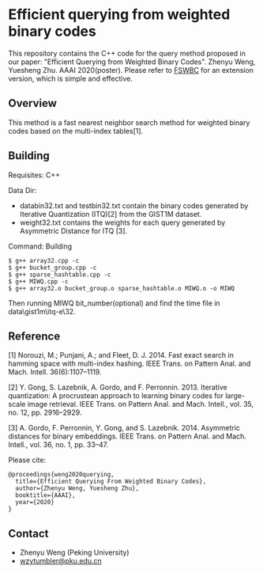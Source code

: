 # Efficient querying from weighted binary codes
This repository contains the C++ code for the query method proposed in our paper:
"Efficient Querying from Weighted Binary Codes". Zhenyu Weng, Yuesheng Zhu. AAAI 2020(poster).
Please refer to [FSWBC](https://github.com/zyweng2pku/FSWBC) for an extension version, which is simple and effective.

## Overview ##
This method is a fast nearest neighbor search method for weighted binary codes based on the multi-index tables[1].

## Building ##
Requisites: C++

Data Dir:  
* databin32.txt and testbin32.txt contain the binary codes generated by Iterative Quantization (ITQ)[2] from the GIST1M dataset. 
* weight32.txt contains the weights for each query generated by Asymmetric Distance for ITQ [3].

Command: 
Building
``` 
$ g++ array32.cpp -c
$ g++ bucket_group.cpp -c
$ g++ sparse_hashtable.cpp -c
$ g++ MIWQ.cpp -c
$ g++ array32.o bucket_group.o sparse_hashtable.o MIWQ.o -o MIWQ
```
Then running MIWQ bit_number(optional) and find the time file in data\gist1m\itq-e\32.


## Reference ##
[1] Norouzi, M.; Punjani, A.; and Fleet, D. J. 2014. Fast exact search in hamming space with multi-index hashing. IEEE Trans. on Pattern Anal. and Mach. Intell. 36(6):1107–1119.

[2] Y. Gong, S. Lazebnik, A. Gordo, and F. Perronnin. 2013. Iterative quantization: A procrustean approach to learning binary codes for large-scale image retrieval. IEEE Trans. on Pattern Anal. and Mach. Intell., vol. 35, no. 12, pp. 2916–2929.

[3] A. Gordo, F. Perronnin, Y. Gong, and S. Lazebnik. 2014. Asymmetric distances for binary embeddings. IEEE Trans. on Pattern Anal. and Mach. Intell., vol. 36, no. 1, pp. 33–47.

Please cite:
```
@proceedings{weng2020querying,
  title={Efficient Querying From Weighted Binary Codes},
  author={Zhenyu Weng, Yuesheng Zhu},
  booktitle={AAAI},
  year={2020}
}
```

## Contact ##
- Zhenyu Weng (Peking University)
- wzytumbler@pku.edu.cn
